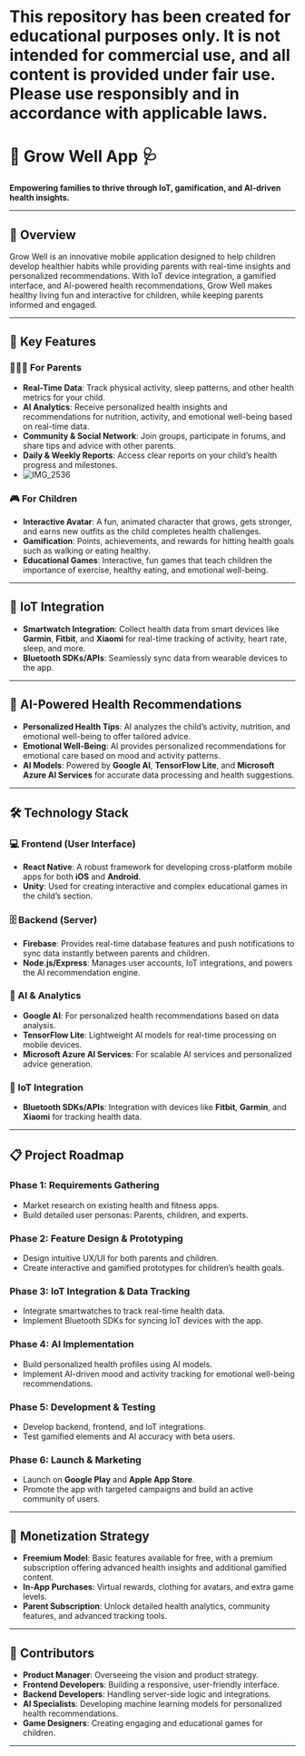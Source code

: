 # This repository has been created for educational purposes only. It is not intended for commercial use, and all content is provided under fair use. Please use responsibly and in accordance with applicable laws.

# 🌱 Grow Well App 🩺  
**Empowering families to thrive through IoT, gamification, and AI-driven health insights.**

---

## 🚀 Overview  
Grow Well is an innovative mobile application designed to help children develop healthier habits while providing parents with real-time insights and personalized recommendations. With IoT device integration, a gamified interface, and AI-powered health recommendations, Grow Well makes healthy living fun and interactive for children, while keeping parents informed and engaged.

---

## 🌟 Key Features  

### 👨‍👩‍👧 For Parents  
- **Real-Time Data**: Track physical activity, sleep patterns, and other health metrics for your child.  
- **AI Analytics**: Receive personalized health insights and recommendations for nutrition, activity, and emotional well-being based on real-time data.  
- **Community & Social Network**: Join groups, participate in forums, and share tips and advice with other parents.  
- **Daily & Weekly Reports**: Access clear reports on your child’s health progress and milestones.
- ![IMG_2536](https://github.com/user-attachments/assets/325741d9-c77d-41d0-b825-884717cc8839)


### 🎮 For Children  
- **Interactive Avatar**: A fun, animated character that grows, gets stronger, and earns new outfits as the child completes health challenges.  
- **Gamification**: Points, achievements, and rewards for hitting health goals such as walking or eating healthy.  
- **Educational Games**: Interactive, fun games that teach children the importance of exercise, healthy eating, and emotional well-being.

---

## 🔗 IoT Integration  
- **Smartwatch Integration**: Collect health data from smart devices like **Garmin**, **Fitbit**, and **Xiaomi** for real-time tracking of activity, heart rate, sleep, and more.  
- **Bluetooth SDKs/APIs**: Seamlessly sync data from wearable devices to the app.

---

## 🤖 AI-Powered Health Recommendations  
- **Personalized Health Tips**: AI analyzes the child’s activity, nutrition, and emotional well-being to offer tailored advice.  
- **Emotional Well-Being**: AI provides personalized recommendations for emotional care based on mood and activity patterns.  
- **AI Models**: Powered by **Google AI**, **TensorFlow Lite**, and **Microsoft Azure AI Services** for accurate data processing and health suggestions.

---

## 🛠️ Technology Stack  

### 💻 Frontend (User Interface)  
- **React Native**: A robust framework for developing cross-platform mobile apps for both **iOS** and **Android**.  
- **Unity**: Used for creating interactive and complex educational games in the child’s section.

### 🗄️ Backend (Server)  
- **Firebase**: Provides real-time database features and push notifications to sync data instantly between parents and children.  
- **Node.js/Express**: Manages user accounts, IoT integrations, and powers the AI recommendation engine.  

### 🧠 AI & Analytics  
- **Google AI**: For personalized health recommendations based on data analysis.  
- **TensorFlow Lite**: Lightweight AI models for real-time processing on mobile devices.  
- **Microsoft Azure AI Services**: For scalable AI services and personalized advice generation.

### 📲 IoT Integration  
- **Bluetooth SDKs/APIs**: Integration with devices like **Fitbit**, **Garmin**, and **Xiaomi** for tracking health data.  

---

## 📋 Project Roadmap  

### **Phase 1: Requirements Gathering**  
- Market research on existing health and fitness apps.  
- Build detailed user personas: Parents, children, and experts.  

### **Phase 2: Feature Design & Prototyping**  
- Design intuitive UX/UI for both parents and children.  
- Create interactive and gamified prototypes for children’s health goals.  

### **Phase 3: IoT Integration & Data Tracking**  
- Integrate smartwatches to track real-time health data.  
- Implement Bluetooth SDKs for syncing IoT devices with the app.  

### **Phase 4: AI Implementation**  
- Build personalized health profiles using AI models.  
- Implement AI-driven mood and activity tracking for emotional well-being recommendations.  

### **Phase 5: Development & Testing**  
- Develop backend, frontend, and IoT integrations.  
- Test gamified elements and AI accuracy with beta users.  

### **Phase 6: Launch & Marketing**  
- Launch on **Google Play** and **Apple App Store**.  
- Promote the app with targeted campaigns and build an active community of users.

---

## 💸 Monetization Strategy  
- **Freemium Model**: Basic features available for free, with a premium subscription offering advanced health insights and additional gamified content.  
- **In-App Purchases**: Virtual rewards, clothing for avatars, and extra game levels.  
- **Parent Subscription**: Unlock detailed health analytics, community features, and advanced tracking tools.

---

## 👥 Contributors  
- **Product Manager**: Overseeing the vision and product strategy.  
- **Frontend Developers**: Building a responsive, user-friendly interface.  
- **Backend Developers**: Handling server-side logic and integrations.  
- **AI Specialists**: Developing machine learning models for personalized health recommendations.  
- **Game Designers**: Creating engaging and educational games for children.  

---
